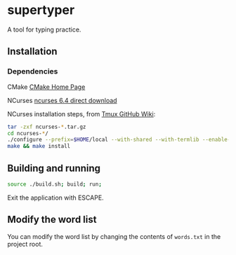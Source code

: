 # supertyper
A tool for typing practice.

## Installation

### Dependencies

CMake
[CMake Home Page](https://cmake.org/)

NCurses
[ncurses 6.4 direct download](https://invisible-island.net/archives/ncurses/ncurses-6.4.tar.gz)

NCurses installation steps, from [Tmux GitHub Wiki](https://github.com/tmux/tmux/wiki/Installing):

```bash
tar -zxf ncurses-*.tar.gz
cd ncurses-*/
./configure --prefix=$HOME/local --with-shared --with-termlib --enable-pc-files --with-pkg-config-libdir=$HOME/local/lib/pkgconfig
make && make install
```

## Building and running

```bash
source ./build.sh; build; run;
```

Exit the application with ESCAPE.

## Modify the word list

You can modify the word list by changing the contents of `words.txt` in the project root.

